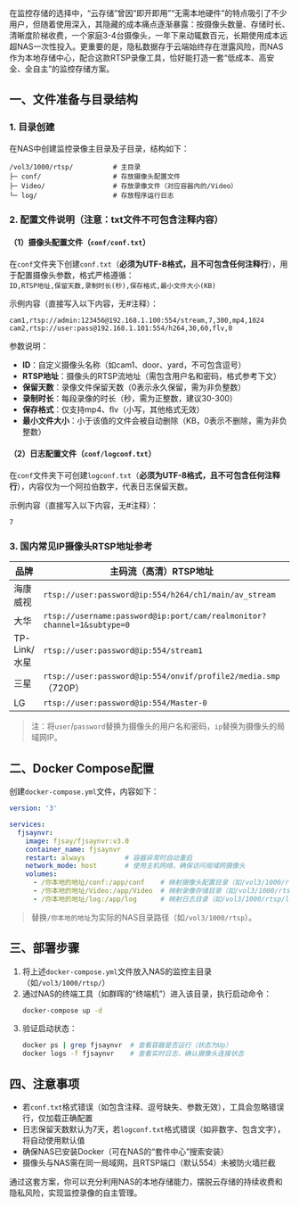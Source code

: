 在监控存储的选择中，“云存储”曾因“即开即用”“无需本地硬件”的特点吸引了不少用户，但随着使用深入，其隐藏的成本痛点逐渐暴露：按摄像头数量、存储时长、清晰度阶梯收费，一个家庭3-4台摄像头，一年下来动辄数百元，长期使用成本远超NAS一次性投入。更重要的是，隐私数据存于云端始终存在泄露风险，而NAS作为本地存储中心，配合这款RTSP录像工具，恰好能打造一套“低成本、高安全、全自主”的监控存储方案。


## 一、文件准备与目录结构

### 1. 目录创建
在NAS中创建监控录像主目录及子目录，结构如下：
```
/vol3/1000/rtsp/          # 主目录
├─ conf/                  # 存放摄像头配置文件
├─ Video/                 # 存放录像文件（对应容器内的/Video）
└─ log/                   # 存放程序运行日志
```


### 2. 配置文件说明（**注意：txt文件不可包含注释内容**）

#### （1）摄像头配置文件（`conf/conf.txt`）
在`conf`文件夹下创建`conf.txt`（**必须为UTF-8格式，且不可包含任何注释行**），用于配置摄像头参数，格式严格遵循：  
`ID,RTSP地址,保留天数,录制时长(秒),保存格式,最小文件大小(KB)`  

示例内容（直接写入以下内容，无#注释）：
```
cam1,rtsp://admin:123456@192.168.1.100:554/stream,7,300,mp4,1024
cam2,rtsp://user:pass@192.168.1.101:554/h264,30,60,flv,0
```

参数说明：
- **ID**：自定义摄像头名称（如cam1、door、yard，不可包含逗号）
- **RTSP地址**：摄像头的RTSP流地址（需包含用户名和密码，格式参考下文）
- **保留天数**：录像文件保留天数（0表示永久保留，需为非负整数）
- **录制时长**：每段录像的时长（秒，需为正整数，建议30-300）
- **保存格式**：仅支持mp4、flv（小写，其他格式无效）
- **最小文件大小**：小于该值的文件会被自动删除（KB，0表示不删除，需为非负整数）


#### （2）日志配置文件（`conf/logconf.txt`）
在`conf`文件夹下可创建`logconf.txt`（**必须为UTF-8格式，且不可包含任何注释行**），内容仅为一个阿拉伯数字，代表日志保留天数。  

示例内容（直接写入以下内容，无#注释）：
```
7
```


### 3. 国内常见IP摄像头RTSP地址参考

| 品牌       | 主码流（高清）RTSP地址                          | 子码流（标清）RTSP地址                          |
|------------|-------------------------------------------------|-------------------------------------------------|
| 海康威视   | `rtsp://user:password@ip:554/h264/ch1/main/av_stream` | `rtsp://user:password@ip:554/mpeg4/ch1/sub/av_stream` |
| 大华       | `rtsp://username:password@ip:port/cam/realmonitor?channel=1&subtype=0` | -                                               |
| TP-Link/水星 | `rtsp://user:password@ip:554/stream1`           | `rtsp://user:password@ip:554/stream2`           |
| 三星       | `rtsp://user:password@ip:554/onvif/profile2/media.smp`（720P） | `rtsp://user:password@ip:554/onvif/profile3/media.smp` |
| LG         | `rtsp://user:password@ip:554/Master-0`          | `rtsp://user:password@ip:554/Slave-0`           |

> 注：将`user`/`password`替换为摄像头的用户名和密码，`ip`替换为摄像头的局域网IP。


## 二、Docker Compose配置

创建`docker-compose.yml`文件，内容如下：
```yaml
version: '3'

services:
  fjsaynvr:
    image: fjsay/fjsaynvr:v3.0
    container_name: fjsaynvr
    restart: always          # 容器异常时自动重启
    network_mode: host       # 使用主机网络，确保访问局域网摄像头
    volumes:
      - /你本地的地址/conf:/app/conf    # 映射摄像头配置目录（如/vol3/1000/rtsp/conf）
      - /你本地的地址/Video:/app/Video  # 映射录像存储目录（如/vol3/1000/rtsp/Video）
      - /你本地的地址/log:/app/log      # 映射日志目录（如/vol3/1000/rtsp/log）
```

> 替换`/你本地的地址`为实际的NAS目录路径（如`/vol3/1000/rtsp`）。


## 三、部署步骤

1. 将上述`docker-compose.yml`文件放入NAS的监控主目录（如`/vol3/1000/rtsp/`）
2. 通过NAS的终端工具（如群晖的“终端机”）进入该目录，执行启动命令：
   ```bash
   docker-compose up -d
   ```
3. 验证启动状态：
   ```bash
   docker ps | grep fjsaynvr  # 查看容器是否运行（状态为Up）
   docker logs -f fjsaynvr    # 查看实时日志，确认摄像头连接状态
   ```


## 四、注意事项

- 若`conf.txt`格式错误（如包含注释、逗号缺失、参数无效），工具会忽略错误行，仅加载正确配置
- 日志保留天数默认为7天，若`logconf.txt`格式错误（如非数字、包含文字），将自动使用默认值
- 确保NAS已安装Docker（可在NAS的“套件中心”搜索安装）
- 摄像头与NAS需在同一局域网，且RTSP端口（默认554）未被防火墙拦截

通过这套方案，你可以充分利用NAS的本地存储能力，摆脱云存储的持续收费和隐私风险，实现监控录像的自主管理。
